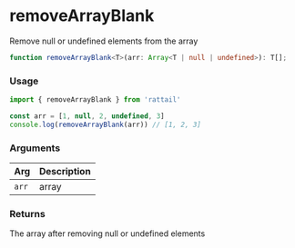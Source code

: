 # removeArrayBlank

Remove null or undefined elements from the array

```ts
function removeArrayBlank<T>(arr: Array<T | null | undefined>): T[];
```

### Usage

```ts
import { removeArrayBlank } from 'rattail'

const arr = [1, null, 2, undefined, 3]
console.log(removeArrayBlank(arr)) // [1, 2, 3]
```

### Arguments

| Arg | Description |
| --- | ----------- |
| `arr` | array |

### Returns

The array after removing null or undefined elements